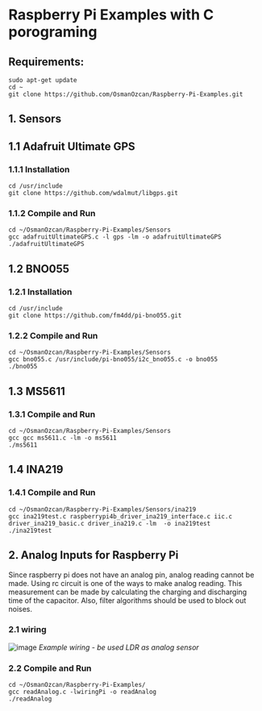 # Raspberry Pi Examples with C porograming

## Requirements:
```
sudo apt-get update
cd ~
git clone https://github.com/OsmanOzcan/Raspberry-Pi-Examples.git
```
## 1. Sensors
## 1.1 Adafruit Ultimate GPS
### 1.1.1 Installation
```
cd /usr/include
git clone https://github.com/wdalmut/libgps.git
```
### 1.1.2 Compile and Run
```
cd ~/OsmanOzcan/Raspberry-Pi-Examples/Sensors
gcc adafruitUltimateGPS.c -l gps -lm -o adafruitUltimateGPS
./adafruitUltimateGPS
```

## 1.2 BNO055
### 1.2.1 Installation
```
cd /usr/include
git clone https://github.com/fm4dd/pi-bno055.git
```
### 1.2.2 Compile and Run
```
cd ~/OsmanOzcan/Raspberry-Pi-Examples/Sensors
gcc bno055.c /usr/include/pi-bno055/i2c_bno055.c -o bno055
./bno055
```

## 1.3 MS5611
### 1.3.1 Compile and Run
```
cd ~/OsmanOzcan/Raspberry-Pi-Examples/Sensors
gcc gcc ms5611.c -lm -o ms5611
./ms5611
```

## 1.4 INA219
### 1.4.1 Compile and Run
```
cd ~/OsmanOzcan/Raspberry-Pi-Examples/Sensors/ina219
gcc ina219test.c raspberrypi4b_driver_ina219_interface.c iic.c driver_ina219_basic.c driver_ina219.c -lm  -o ina219test
./ina219test
```

## 2. Analog Inputs for Raspberry Pi
   Since raspberry pi does not have an analog pin, analog reading cannot be made. Using rc circuit is one of the ways to make analog reading. This measurement can be made by calculating the charging and discharging time of the capacitor. Also, filter algorithms should be used to block out noises.
### 2.1 wiring
![image](https://user-images.githubusercontent.com/73670053/156428355-bfac4810-db92-459f-b870-594e43e716ee.png)
*Example wiring - be used LDR as analog sensor*
### 2.2 Compile and Run
```
cd ~/OsmanOzcan/Raspberry-Pi-Examples/
gcc readAnalog.c -lwiringPi -o readAnalog
./readAnalog
```

